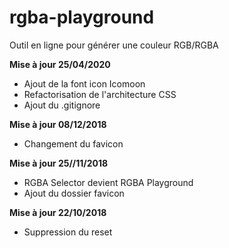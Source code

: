 # rgba-playground

Outil en ligne pour générer une couleur RGB/RGBA

**Mise à jour 25/04/2020**

* Ajout de la font icon Icomoon
* Refactorisation de l'architecture CSS
* Ajout du .gitignore

**Mise à jour 08/12/2018**

* Changement du favicon

**Mise à jour 25//11/2018**

* RGBA Selector devient RGBA Playground
* Ajout du dossier favicon

**Mise à jour 22/10/2018**

* Suppression du reset

